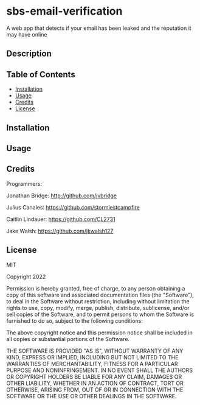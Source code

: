 # sbs-email-verification
A web app that detects if your email has been leaked and the reputation it may have online

## Description

## Table of Contents

* [Installation](#installation)
* [Usage](#usage)
* [Credits](#credits)
* [License](#license)

## Installation

## Usage

## Credits

Programmers: 

Jonathan Bridge: http://github.com/jvbridge

Julius Canales: https://github.com/stormiestcampfire

Caitlin Lindauer: https://github.com/CL2731

Jake Walsh: https://github.com/jkwalsh127

## License

MIT

Copyright 2022 

Permission is hereby granted, free of charge, to any person obtaining a copy of this software and associated documentation files (the "Software"), to deal in the Software without restriction, including without limitation the rights to use, copy, modify, merge, publish, distribute, sublicense, and/or sell copies of the Software, and to permit persons to whom the Software is furnished to do so, subject to the following conditions:

The above copyright notice and this permission notice shall be included in all copies or substantial portions of the Software.

THE SOFTWARE IS PROVIDED "AS IS", WITHOUT WARRANTY OF ANY KIND, EXPRESS OR IMPLIED, INCLUDING BUT NOT LIMITED TO THE WARRANTIES OF MERCHANTABILITY, FITNESS FOR A PARTICULAR PURPOSE AND NONINFRINGEMENT. IN NO EVENT SHALL THE AUTHORS OR COPYRIGHT HOLDERS BE LIABLE FOR ANY CLAIM, DAMAGES OR OTHER LIABILITY, WHETHER IN AN ACTION OF CONTRACT, TORT OR OTHERWISE, ARISING FROM, OUT OF OR IN CONNECTION WITH THE SOFTWARE OR THE USE OR OTHER DEALINGS IN THE SOFTWARE.